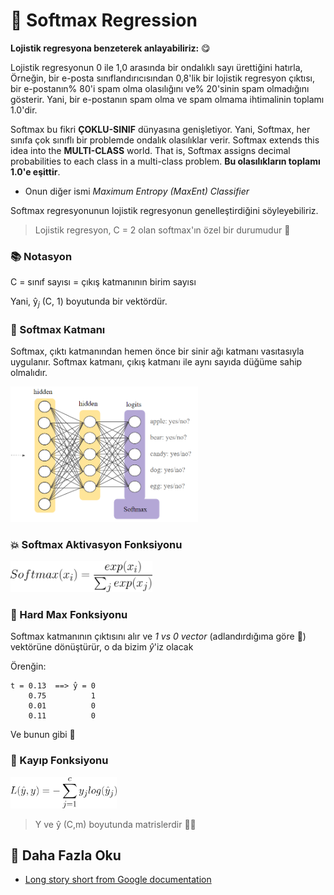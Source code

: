 # 🎨 Softmax Regression
**Lojistik regresyona benzeterek anlayabiliriz:** 😋

Lojistik regresyonun 0 ile 1,0 arasında bir ondalıklı sayı ürettiğini hatırla, Örneğin, bir e-posta sınıflandırıcısından 0,8'lik bir lojistik regresyon çıktısı, bir e-postanın% 80'i spam olma olasılığını ve% 20'sinin spam olmadığını gösterir. Yani, bir e-postanın spam olma ve spam olmama ihtimalinin toplamı 1.0'dir.

Softmax bu fikri **ÇOKLU-SINIF** dünyasına genişletiyor. Yani, Softmax, her sınıfa çok sınıflı bir problemde ondalık olasılıklar verir.
Softmax extends this idea into the **MULTI-CLASS** world. That is, Softmax assigns decimal probabilities to each class in a multi-class problem. **Bu olasılıkların toplamı 1.0'e eşittir**.

* Onun diğer ismi _Maximum Entropy (MaxEnt) Classifier_

Softmax regresyonunun lojistik regresyonun genelleştirdiğini söyleyebiliriz.
> Lojistik regresyon, C = 2 olan softmax'ın özel bir durumudur 🤔

### 📚 Notasyon
C = sınıf sayısı = çıkış katmanının birim sayısı

Yani,  ŷ<sub>_j_</sub>  (C, 1) boyutunda bir vektördür.

### 🎨 Softmax Katmanı
Softmax, çıktı katmanından hemen önce bir sinir ağı katmanı vasıtasıyla uygulanır. Softmax katmanı, çıkış katmanı ile aynı sayıda düğüme sahip olmalıdır.

<img src="../res/SoftmaxLayer.png" width="300"  />

### 💥 Softmax Aktivasyon Fonksiyonu

<img src="../res/formulas/Softmax.png" height="50"  />


### 🔨 Hard Max Fonksiyonu 
Softmax katmanının çıktısını alır ve  _1 vs 0 vector_ (adlandırdığıma göre 🤭) vektörüne dönüştürür, o da bizim  _ŷ_'iz olacak

Örenğin:
```
t = 0.13  ==> ̂y = 0
    0.75          1
    0.01          0
    0.11          0
```
Ve bunun gibi 🐾

### 🔎 Kayıp Fonksiyonu

<img src="../res/formulas/SoftmaxLoss.png" height="50"  />

> Y ve  ŷ (C,m) boyutunda matrislerdir 👩‍🔧

## 🧐 Daha Fazla Oku
* [Long story short from Google documentation](https://developers.google.com/machine-learning/crash-course/multi-class-neural-networks/softmax)